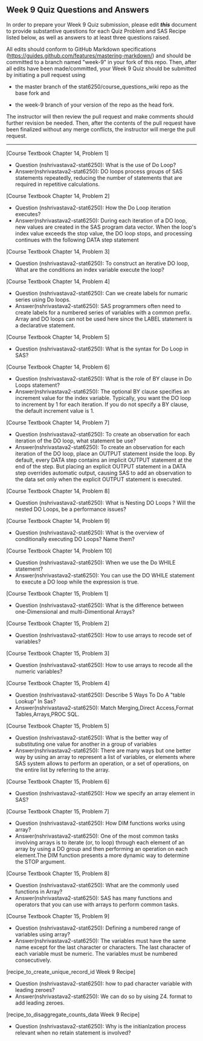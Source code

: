 ## Week 9 Quiz Questions and Answers

In order to prepare your Week 9 Quiz submission, please edit ***this*** document to provide substantive questions for each Quiz Problem and SAS Recipe listed below, as well as answers to at least three questions raised.

All edits should conform to GitHub Markdown specifications (https://guides.github.com/features/mastering-markdown/) and should be committed to a branch named "week-9" in your fork of this repo. Then, after all edits have been made/committed, your Week 9 Quiz should be submitted by initiating a pull request using

- the master branch of the stat6250/course_questions_wiki repo as the base fork and

- the week-9 branch of your version of the repo as the head fork.

The instructor will then review the pull request and make comments should further revision be needed. Then, after the contents of the pull request have been finalized without any merge conflicts, the instructor will merge the pull request.

********************************************************************************



[Course Textbook Chapter 14, Problem 1]
- Question (nshrivastava2-stat6250): What is the use of Do Loop?
- Answer(nshrivastava2-stat6250): DO loops process groups of SAS statements repeatedly, reducing the number of statements that are required in repetitive calculations. 



[Course Textbook Chapter 14, Problem 2]
- Question (nshrivastava2-stat6250): How the Do Loop iteration executes?
- Answer(nshrivastava2-stat6250): During each iteration of a DO loop, new values are created in the SAS program data vector. When the loop's index value exceeds the stop value, the DO loop stops, and processing continues with the following DATA step statement



[Course Textbook Chapter 14, Problem 3]
- Question (nshrivastava2-stat6250): To construct an iterative DO loop, What are the conditions an index variable execute the loop?



[Course Textbook Chapter 14, Problem 4]
- Question (nshrivastava2-stat6250): Can we create labels for numaric series using Do loops.
- Answer(nshrivastava2-stat6250): SAS programmers often need to create labels for a numbered series of variables with a common prefix. Array and DO loops can not be used here since the LABEL statement is a declarative statement.



[Course Textbook Chapter 14, Problem 5]
- Question (nshrivastava2-stat6250): What is the syntax for Do Loop in SAS?



[Course Textbook Chapter 14, Problem 6]
- Question (nshrivastava2-stat6250): What is the role of BY clause in Do Loops statement?
- Answer(nshrivastava2-stat6250): The optional BY clause specifies an increment value for the index variable. Typically, you want the DO loop to increment by 1 for each iteration. If you do not specify a BY clause, the default increment value is 1.



[Course Textbook Chapter 14, Problem 7]
- Question (nshrivastava2-stat6250): To create an observation for each iteration of the DO loop, what statement be use?
- Answer(nshrivastava2-stat6250): To create an observation for each iteration of the DO loop, place an OUTPUT statement inside the loop. By default, every DATA step contains an implicit OUTPUT statement at the end of the step. But placing an explicit OUTPUT statement in a DATA step overrides automatic output, causing SAS to add an observation to the data set only when the explicit OUTPUT statement is executed. 



[Course Textbook Chapter 14, Problem 8]
- Question (nshrivastava2-stat6250): What is Nesting DO Loops ? Will the nested DO Loops, be a performance issues?



[Course Textbook Chapter 14, Problem 9]
- Question (nshrivastava2-stat6250): What is the overview of conditionally executing DO Loops? Name them? 



[Course Textbook Chapter 14, Problem 10]
- Question (nshrivastava2-stat6250): When we use the Do WHILE statement?
- Answer(nshrivastava2-stat6250):  You can use the DO WHILE statement to execute a DO loop while the expression is true. 



[Course Textbook Chapter 15, Problem 1]
- Question (nshrivastava2-stat6250): What is the difference between one-Dimensional and multi-Dimentional Arrays?



[Course Textbook Chapter 15, Problem 2]
- Question (nshrivastava2-stat6250): How to use arrays to recode set of variables?



[Course Textbook Chapter 15, Problem 3]
- Question (nshrivastava2-stat6250): How to use arrays to recode all the numeric variables?



[Course Textbook Chapter 15, Problem 4]
- Question (nshrivastava2-stat6250): Describe 5 Ways To Do A "table Lookup" In Sas?
- Answer(nshrivastava2-stat6250): Match Merging,Direct Access,Format Tables,Arrays,PROC SQL.



[Course Textbook Chapter 15, Problem 5]
- Question (nshrivastava2-stat6250): What is the better way of substituting one value for another in a group of variables
- Answer(nshrivastava2-stat6250): There are many ways but one better way by using an array to represent a list of variables, or elements where SAS system allows to perform an operation, or a set of operations, on the entire list by referring to the array.



[Course Textbook Chapter 15, Problem 6]
- Question (nshrivastava2-stat6250): How we specify an array element in SAS?



[Course Textbook Chapter 15, Problem 7]
- Question (nshrivastava2-stat6250): How DIM functions works using array?
- Answer(nshrivastava2-stat6250): One of the most common tasks involving arrays is to iterate (or, to loop) through each element of an array by using a DO group and then performing an operation on each element.The DIM function presents a more dynamic way to determine the STOP argument.



[Course Textbook Chapter 15, Problem 8]
- Question (nshrivastava2-stat6250): What are the commonly used functions in Array?
- Answer(nshrivastava2-stat6250): SAS has many functions and operators that you can use with arrays to perform common tasks. 



[Course Textbook Chapter 15, Problem 9]
- Question (nshrivastava2-stat6250): Defining a numbered range of variables using array?
- Answer(nshrivastava2-stat6250): The variables must have the same name except for the last character or characters. The last character of each variable must be numeric. The variables must be numbered consecutively.



[recipe_to_create_unique_record_id Week 9 Recipe]
- Question (nshrivastava2-stat6250): how to pad character variable with leading zeroes?
- Answer(nshrivastava2-stat6250): We can do so by uising Z4. format to add leading zeroes.



[recipe_to_disaggregate_counts_data Week 9 Recipe]
- Question (nshrivastava2-stat6250): Why is the initianlzation process relevant when no retain statement is involved?


